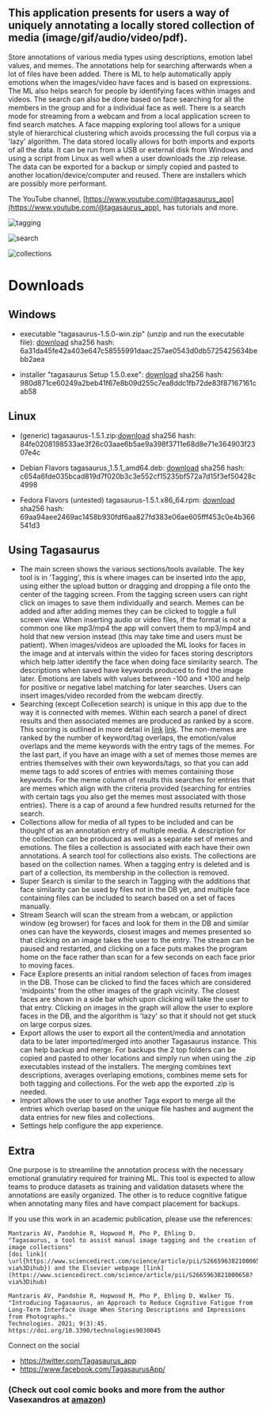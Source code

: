## This application presents for users a way of uniquely annotating a locally stored collection of media (image/gif/audio/video/pdf).

Store annotations of various media types using descriptions, emotion label values, and memes. The annotations help for searching afterwards when a lot of files have been added. There is ML to help automatically apply emotions when the images/video have faces and is based on expressions. The ML also helps search for people by identifying faces within images and videos. The search can also be done based on face searching for all the members in the group and for a individual face as well. There is a search mode for streaming from a webcam and from a local application screen to find search matches. A face mapping exploring tool allows for a unique style of hierarchical clustering which avoids processing the full corpus via a 'lazy' algorithm. The data stored locally allows for both imports and exports of all the data. It can be run from a USB or external disk from Windows and using a script from Linux as well when a user downloads the .zip release. The data can be exported for a backup or simply copied and pasted to another location/device/computer and reused. There are installers which are possibly more performant. 

The YouTube channel, [https://www.youtube.com/@tagasaurus_app](https://www.youtube.com/@tagasaurus_app), has tutorials and more.

![tagging](/TagasaurusReflections/screenshot1.png)

![search](/TagasaurusReflections/screenshot2.png)

![collections](/TagasaurusReflections/screenshot3.png)


# Downloads

## Windows
- executable "tagasaurus-1.5.0-win.zip" (unzip and run the executable file): [download](https://github.com/mantzaris/Tagasaurus/releases/download/1.5.1/tagasaurus-1.5.0-win.zip)
sha256 hash: 6a31da45fe42a403e647c58555991daac257ae0543d0db5725425634bebb2aea

- installer "tagasaurus Setup 1.5.0.exe": [download](https://github.com/mantzaris/Tagasaurus/releases/download/1.5.1/tagasaurus.Setup.1.5.0.exe)
sha256 hash: 980d871ce60249a2beb41f67e8b09d255c7ea8ddc1fb72de83f87167161cab58

## Linux
- (generic) tagasaurus-1.5.1.zip:[download](https://github.com/mantzaris/Tagasaurus/releases/download/1.5.1/tagasaurus-1.5.1.zip)
sha256 hash: 84fe0208198533ae3f26c03aae6b5ae9a398f3711e68d8e71e364903f2307e4c

- Debian Flavors tagasaurus_1.5.1_amd64.deb: [download](https://github.com/mantzaris/Tagasaurus/releases/download/1.5.1/tagasaurus_1.5.1_amd64.deb)
sha256 hash: c654a6fde035bcad819d7f020b3c3e552cf15235bf572a7d15f3ef50428c4998

- Fedora Flavors (untested) tagasaurus-1.5.1.x86_64.rpm: [download](https://github.com/mantzaris/Tagasaurus/releases/download/1.5.1/tagasaurus-1.5.1.x86_64.rpm)
sha256 hash: 69aa94aee2469ac1458b930fdf6aa827fd383e06ae605fff453c0e4b366541d3


## Using Tagasaurus

- The main screen shows the various sections/tools available. The key tool is in 'Tagging', this is where images can be inserted into the app, using either the upload button or dragging and dropping a file onto the center of the tagging screen. From the tagging screen users can right click on images to save them individually and search. Memes can be added and after adding memes they can be clicked to toggle a full screen view. When inserting audio or video files, if the format is not a common one like mp3/mp4 the app will convert them to mp3/mp4 and hold that new version instead (this may take time and users must be patient). When images/videos are uploaded the ML looks for faces in the image and at intervals within the video for faces storing descriptors which help latter identify the face when doing face similarity search. The descriptions when saved have keywords produced to find the image later. Emotions are labels with values between -100 and +100 and help for positive or negative label matching for later searches. Users can insert images/video recorded from the webcam directly. 
- Searching (except Collecetion search) is unique in this app due to the way it is connected with memes. Within each search a panel of direct results and then associated memes are produced as ranked by a score. This scoring is outlined in more detail in [link](https://www.sciencedirect.com/science/article/pii/S2665963821000658?via%3Dihub) [link](https://doi.org/10.3390/technologies9030045). The non-memes are ranked by the number of keyword/tag overlaps, the emotion/value overlaps and the meme keywords with the entry tags of the memes. For the last part, if you have an image with a set of memes those memes are entries themselves with their own keywords/tags, so that you can add meme tags to add scores of entries with memes containing those keywords. For the meme column of results this searches for entries that are memes which align with the criteria provided (searching for entries with certain tags you also get the memes most associated with those entries). There is a cap of around a few hundred results returned for the search.
- Collections allow for media of all types to be included and can be thought of as an annotation entry of multiple media. A description for the collection can be produced as well as a separate set of memes and emotions. The files a collection is associated with each have their own annotations. A search tool for collections also exists. The collections are based on the collection names. When a tagging entry is deleted and is part of a collection, its membership in the collection is removed.
- Super Search is similar to the search in Tagging with the additions that face similarity can be used by files not in the DB yet, and multiple face containing files can be included to search based on a set of faces manually.
- Stream Search will scan the stream from a webcam, or appliction window (eg browser) for faces and look for them in the DB and similar ones can have the keywords, closest images and memes presented so that clicking on an image takes the user to the entry. The stream can be paused and restarted, and clicking on a face puts makes the program home on the face rather than scan for a few seconds on each face prior to moving faces.
- Face Explore presents an initial random selection of faces from images in the DB. Those can be clicked to find the faces which are considered 'midpoints' from the other images of the graph vicinity. The closest faces are shown in a side bar which upon clicking will take the user to that entry. Clicking on images in the graph will allow the user to explore faces in the DB, and the algorithm is 'lazy' so that it should not get stuck on large corpus sizes.
- Export allows the user to export all the content/media and annotation data to be later imported/merged into another Tagasaurus instance. This can help backup and merge. For backups the 2 top folders can be copied and pasted to other locations and simply run when using the .zip executables instead of the installers. The merging combines text descriptions, averages overlaping emotions, combines meme sets for both tagging and collections. For the web app the exported .zip is needed. 
- Import allows the user to use another Taga export to merge all the entries which overlap based on the unique file hashes and augment the data entries for new files and collections.
- Settings help configure the app experience.

## Extra

One purpose is to streamline the annotation process with the necessary emotional granulatiry required for training ML. This tool is expected to allow teams to produce datasets as training and validation datasets where the annotations are easily organized. The other is to reduce cognitive fatigue when annotating many files and have compact placement for backups.

If you use this work in an academic publication, please use the references:

```
Mantzaris AV, Pandohie R, Hopwood M, Pho P, Ehling D.
"Tagasaurus, a tool to assist manual image tagging and the creation of image collections"
[doi link](  \url{https://www.sciencedirect.com/science/article/pii/S2665963821000658?via%3Dihub}) and the Elsevier webpage [link](https://www.sciencedirect.com/science/article/pii/S2665963821000658?via%3Dihub)
```

```
Mantzaris AV, Pandohie R, Hopwood M, Pho P, Ehling D, Walker TG.
"Introducing Tagasaurus, an Approach to Reduce Cognitive Fatigue from Long-Term Interface Usage When Storing Descriptions and Impressions from Photographs."
Technologies. 2021; 9(3):45. https://doi.org/10.3390/technologies9030045
```

Connect on the social

- https://twitter.com/Tagasaurus_app
- https://www.facebook.com/TagasaurusApp/

### (**Check out cool comic books and more from the author Vasexandros at [amazon](https://www.amazon.com/Vasexandros/e/B010RI6W0G%3Fref=dbs_a_mng_rwt_scns_share)**)

<!---

_also, the books by the author vasexandros are really worth the read_ [link](https://www.amazon.com/Vasexandros/e/B010RI6W0G%3Fref=dbs_a_mng_rwt_scns_share)

# <span style="color:orange">Tagasaurus, the gateway to your semantic multiverse </span>

### <span style="color:red">let's drop the '**U**' from '**U-RL**' because why do we need a UNI-verse and the UNI-queness it imposes?.. let's break free of that and "Tag the Planet!" </span>

---

For the development phase, this principle must be put in top priority
1. The data the users hold is **key**. The tool must smoothly incentivize the users to want to describe content with tags


**I highly recommend you take a look at the literature of the author Vasexandros at [amazon](https://www.amazon.com/Vasexandros/e/B010RI6W0G%3Fref=dbs_a_mng_rwt_scns_share)**
-->
